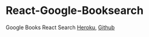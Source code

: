 # React-Google-Booksearch
Google Books React Search
[Heroku](https://react-google-books-0219.herokuapp.com),
[Github](https://github.com/jiji-smith/react-booksearch)
